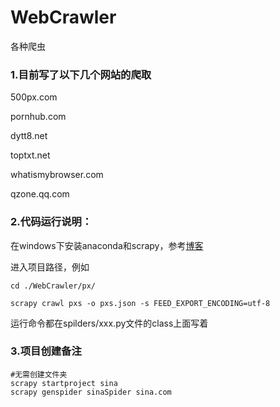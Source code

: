 # WebCrawler
各种爬虫

### 1.目前写了以下几个网站的爬取

500px.com

pornhub.com

dytt8.net

toptxt.net

whatismybrowser.com

qzone.qq.com

### 2.代码运行说明：

在windows下安装anaconda和scrapy，参考[博客](http://www.purepure.top/index.php/%E7%88%AC%E8%99%AB/91.html)

进入项目路径，例如

    cd ./WebCrawler/px/

    scrapy crawl pxs -o pxs.json -s FEED_EXPORT_ENCODING=utf-8 

运行命令都在spilders/xxx.py文件的class上面写着

### 3.项目创建备注
    #无需创建文件夹
    scrapy startproject sina
    scrapy genspider sinaSpider sina.com
    
